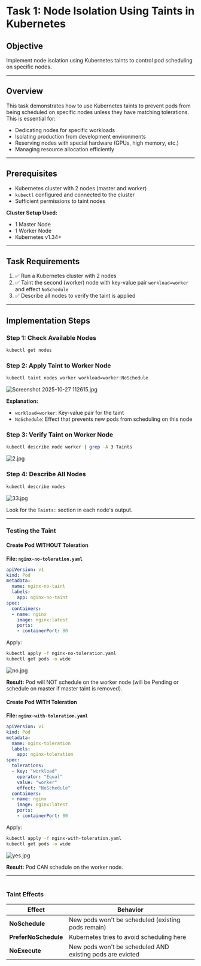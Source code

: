 # Task 1: Node Isolation Using Taints in Kubernetes

## Objective

Implement node isolation using Kubernetes taints to control pod scheduling on specific nodes.

---

## Overview

This task demonstrates how to use Kubernetes taints to prevent pods from being scheduled on specific nodes unless they have matching tolerations. This is essential for:

- Dedicating nodes for specific workloads
- Isolating production from development environments
- Reserving nodes with special hardware (GPUs, high memory, etc.)
- Managing resource allocation efficiently

---

## Prerequisites

- Kubernetes cluster with 2 nodes (master and worker)
- `kubectl` configured and connected to the cluster
- Sufficient permissions to taint nodes

**Cluster Setup Used:**

- 1 Master Node
- 1 Worker Node
- Kubernetes v1.34+

---

## Task Requirements

1. ✅ Run a Kubernetes cluster with 2 nodes
2. ✅ Taint the second (worker) node with key-value pair `workload=worker` and effect `NoSchedule`
3. ✅ Describe all nodes to verify the taint is applied

---

## Implementation Steps

### Step 1: Check Available Nodes

```bash
kubectl get nodes
```

### Step 2: Apply Taint to Worker Node

```bash
kubectl taint nodes worker workload=worker:NoSchedule
```

![Screenshot 2025-10-27 112615.jpg](F:\Git-hub\pics\cluster\1\Screenshot%202025-10-27%20112615.jpg)

**Explanation:**

- `workload=worker`: Key-value pair for the taint
- `NoSchedule`: Effect that prevents new pods from scheduling on this node

### Step 3: Verify Taint on Worker Node

```bash
kubectl describe node worker | grep -A 3 Taints
```

![2.jpg](F:\Git-hub\pics\cluster\1\2.jpg)

### Step 4: Describe All Nodes

```bash
kubectl describe nodes
```

![33.jpg](F:\Git-hub\pics\cluster\1\33.jpg)

Look for the `Taints:` section in each node's output.

---

### Testing the Taint

#### Create Pod WITHOUT Toleration

**File: `nginx-no-toleration.yaml`**

```yaml
apiVersion: v1
kind: Pod
metadata:
  name: nginx-no-taint
  labels:
    app: nginx-no-taint
spec:
  containers:
  - name: nginx
    image: nginx:latest
    ports:
    - containerPort: 80
```

Apply:

```bash
kubectl apply -f nginx-no-toleration.yaml
kubectl get pods -o wide
```

![no.jpg](F:\Git-hub\pics\cluster\1\no.jpg)

**Result:** Pod will NOT schedule on the worker node (will be Pending or schedule on master if master taint is removed).

#### Create Pod WITH Toleration

**File: `nginx-with-toleration.yaml`**

```yaml
apiVersion: v1
kind: Pod
metadata:
  name: nginx-toleration
  labels:
    app: nginx-toleration
spec:
  tolerations:
  - key: "workload"
    operator: "Equal"
    value: "worker"
    effect: "NoSchedule"
  containers:
  - name: nginx
    image: nginx:latest
    ports:
    - containerPort: 80
```

Apply:

```bash
kubectl apply -f nginx-with-toleration.yaml
kubectl get pods -o wide
```

![yes.jpg](F:\Git-hub\pics\cluster\1\yes.jpg)

**Result:** Pod CAN schedule on the worker node.

---

# 

### Taint Effects

| Effect               | Behavior                                                  |
| -------------------- | --------------------------------------------------------- |
| **NoSchedule**       | New pods won't be scheduled (existing pods remain)        |
| **PreferNoSchedule** | Kubernetes tries to avoid scheduling here                 |
| **NoExecute**        | New pods won't be scheduled AND existing pods are evicted |